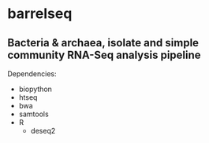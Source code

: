 # barrelseq
Bacteria &amp; archaea, isolate and simple community RNA-Seq analysis pipeline
--

Dependencies:
* biopython
* htseq
* bwa
* samtools
* R
    * deseq2
